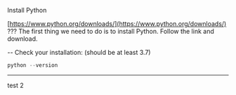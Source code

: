 Install Python

[https://www.python.org/downloads/](https://www.python.org/downloads/)
???
The first thing we need to do is to install Python. Follow the link and download.

--
Check your installation: (should be at least 3.7)

```powershell
python --version
```

---

test 2